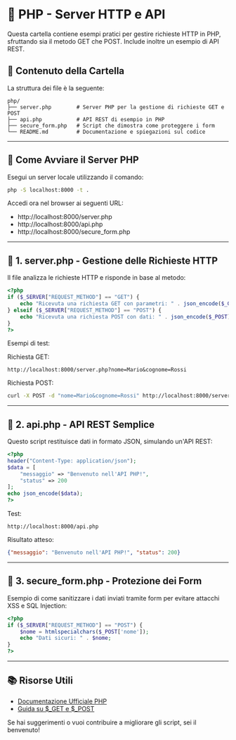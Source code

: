 # 📂 PHP - Server HTTP e API

Questa cartella contiene esempi pratici per gestire richieste HTTP in PHP, sfruttando sia il metodo GET che POST. Include inoltre un esempio di API REST.

## 📌 Contenuto della Cartella

La struttura dei file è la seguente:

```
php/
├── server.php        # Server PHP per la gestione di richieste GET e POST
├── api.php           # API REST di esempio in PHP
├── secure_form.php   # Script che dimostra come proteggere i form
└── README.md         # Documentazione e spiegazioni sul codice
```

---

## 🚀 Come Avviare il Server PHP

Esegui un server locale utilizzando il comando:

```sh
php -S localhost:8000 -t .
```

Accedi ora nel browser ai seguenti URL:
- http://localhost:8000/server.php
- http://localhost:8000/api.php
- http://localhost:8000/secure_form.php

---

## 📌 1. server.php - Gestione delle Richieste HTTP

Il file analizza le richieste HTTP e risponde in base al metodo:

```php
<?php
if ($_SERVER["REQUEST_METHOD"] == "GET") {
    echo "Ricevuta una richiesta GET con parametri: " . json_encode($_GET);
} elseif ($_SERVER["REQUEST_METHOD"] == "POST") {
    echo "Ricevuta una richiesta POST con dati: " . json_encode($_POST);
}
?>
```

Esempi di test:

Richiesta GET:
```
http://localhost:8000/server.php?nome=Mario&cognome=Rossi
```

Richiesta POST:
```sh
curl -X POST -d "nome=Mario&cognome=Rossi" http://localhost:8000/server.php
```

---

## 📌 2. api.php - API REST Semplice

Questo script restituisce dati in formato JSON, simulando un'API REST:

```php
<?php
header("Content-Type: application/json");
$data = [
    "messaggio" => "Benvenuto nell'API PHP!",
    "status" => 200
];
echo json_encode($data);
?>
```

Test:
```
http://localhost:8000/api.php
```

Risultato atteso:
```json
{"messaggio": "Benvenuto nell'API PHP!", "status": 200}
```

---

## 📌 3. secure_form.php - Protezione dei Form

Esempio di come sanitizzare i dati inviati tramite form per evitare attacchi XSS e SQL Injection:

```php
<?php
if ($_SERVER["REQUEST_METHOD"] == "POST") {
    $nome = htmlspecialchars($_POST['nome']);
    echo "Dati sicuri: " . $nome;
}
?>
```

---

## 📚 Risorse Utili

- [Documentazione Ufficiale PHP](https://www.php.net/manual/en/)
- [Guida su $_GET e $_POST](https://www.w3schools.com/php/php_forms.asp)

Se hai suggerimenti o vuoi contribuire a migliorare gli script, sei il benvenuto!

